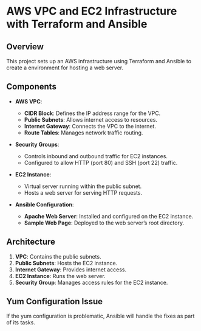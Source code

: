 # AWS VPC and EC2 Infrastructure with Terraform and Ansible

## Overview

This project sets up an AWS infrastructure using Terraform and Ansible to create a environment for hosting a web server.

## Components

- **AWS VPC**: 
  - **CIDR Block**: Defines the IP address range for the VPC.
  - **Public Subnets**: Allows internet access to resources.
  - **Internet Gateway**: Connects the VPC to the internet.
  - **Route Tables**: Manages network traffic routing.

- **Security Groups**:
  - Controls inbound and outbound traffic for EC2 instances.
  - Configured to allow HTTP (port 80) and SSH (port 22) traffic.

- **EC2 Instance**:
  - Virtual server running within the public subnet.
  - Hosts a web server for serving HTTP requests.

- **Ansible Configuration**:
  - **Apache Web Server**: Installed and configured on the EC2 instance.
  - **Sample Web Page**: Deployed to the web server’s root directory.

## Architecture

1. **VPC**: Contains the public subnets.
2. **Public Subnets**: Hosts the EC2 instance.
3. **Internet Gateway**: Provides internet access.
4. **EC2 Instance**: Runs the web server.
5. **Security Group**: Manages access rules for the EC2 instance.

## Yum Configuration Issue
If the yum configuration is problematic, Ansible will handle the fixes as part of its tasks.
